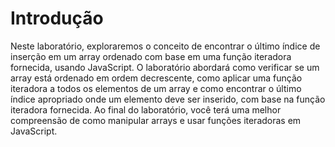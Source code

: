 # Introdução

Neste laboratório, exploraremos o conceito de encontrar o último índice de inserção em um array ordenado com base em uma função iteradora fornecida, usando JavaScript. O laboratório abordará como verificar se um array está ordenado em ordem decrescente, como aplicar uma função iteradora a todos os elementos de um array e como encontrar o último índice apropriado onde um elemento deve ser inserido, com base na função iteradora fornecida. Ao final do laboratório, você terá uma melhor compreensão de como manipular arrays e usar funções iteradoras em JavaScript.
